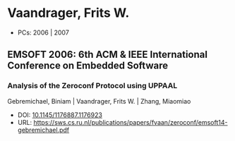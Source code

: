 # Vaandrager, Frits W.

* PCs: 2006 | 2007

## EMSOFT 2006: 6th ACM & IEEE International Conference on Embedded Software

### Analysis of the Zeroconf Protocol using UPPAAL
Gebremichael, Biniam | Vaandrager, Frits W. | Zhang, Miaomiao
* DOI: [10.1145/1176887.1176923](https://doi.org/10.1145/1176887.1176923)
* URL: <https://sws.cs.ru.nl/publications/papers/fvaan/zeroconf/emsoft14-gebremichael.pdf>

